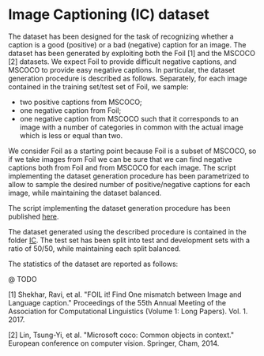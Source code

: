# Image Captioning (IC) dataset
The dataset has been designed for the task of recognizing whether a caption is a good (positive) or a bad (negative) caption for an image. The dataset has been generated by exploiting both the Foil [1] and the MSCOCO [2] datasets. We expect Foil to provide difficult negative captions, and MSCOCO to provide easy negative captions. In particular, the dataset generation procedure is described as follows. Separately, for each image contained in the training set/test set of Foil, we sample:
- two positive captions from MSCOCO;
- one negative caption from Foil;
- one negative caption from MSCOCO such that it corresponds to an image with a number of categories in common with the actual image which is less or equal than two.

We consider Foil as a starting point because Foil is a subset of MSCOCO, so if we take images from Foil we can be sure that we can find negative captions both from Foil and from MSCOCO for each image. The script implementing the dataset generation procedure has been parametrized to allow to sample the desired number of positive/negative captions for each image, while maintaining the dataset balanced.

The script implementing the dataset generation procedure has been published [here](https://github.com/hoavt-54/nli-images/blob/master/models/build_ic_dataset.py).

The dataset generated using the described procedure is contained in the folder [IC](https://github.com/hoavt-54/nli-images/tree/master/datasets/IC). The test set has been split into test and development sets with a ratio of 50/50, while maintaining each split balanced.

The statistics of the dataset are reported as follows:

@ TODO

[1] Shekhar, Ravi, et al. "FOIL it! Find One mismatch between Image and Language caption." Proceedings of the 55th Annual Meeting of the Association for Computational Linguistics (Volume 1: Long Papers). Vol. 1. 2017.

[2] Lin, Tsung-Yi, et al. "Microsoft coco: Common objects in context." European conference on computer vision. Springer, Cham, 2014.
